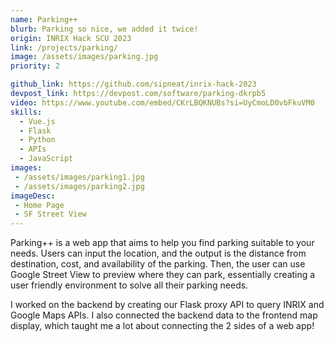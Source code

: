 ```yaml
---
name: Parking++
blurb: Parking so nice, we added it twice!
origin: INRIX Hack SCU 2023
link: /projects/parking/
image: /assets/images/parking.jpg
priority: 2

github_link: https://github.com/sipneat/inrix-hack-2023
devpost_link: https://devpost.com/software/parking-dkrpb5
video: https://www.youtube.com/embed/CKrLBQKNUBs?si=UyCmoLD0vbFkuVM0
skills: 
  - Vue.js
  - Flask
  - Python
  - APIs
  - JavaScript
images:
 - /assets/images/parking1.jpg
 - /assets/images/parking2.jpg
imageDesc:
 - Home Page
 - SF Street View
---
```


Parking++ is a web app that aims to help you find parking suitable to your needs. Users can input the location, and the output is the distance from destination, cost, and availability of the parking. Then, the user can use Google Street View to preview where they can park, essentially creating a user friendly environment to solve all their parking needs.

I worked on the backend by creating our Flask proxy API to query INRIX and Google Maps APIs. I also connected the backend data to the frontend map display, which taught me a lot about connecting the 2 sides of a web app!